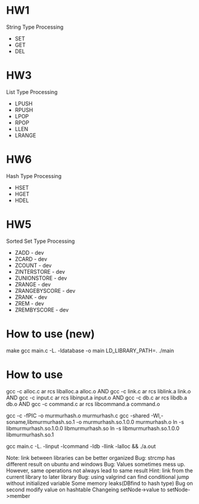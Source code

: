 # HW1
String Type Processing
* SET
* GET
* DEL

# HW3
List Type Processing
* LPUSH
* RPUSH
* LPOP
* RPOP
* LLEN
* LRANGE

# HW6
Hash Type Processing
* HSET
* HGET
* HDEL

# HW5
Sorted Set Type Processing
* ZADD - dev
* ZCARD - dev
* ZCOUNT - dev
* ZINTERSTORE - dev
* ZUNIONSTORE - dev
* ZRANGE - dev
* ZRANGEBYSCORE - dev
* ZRANK - dev
* ZREM - dev
* ZREMBYSCORE - dev

# How to use (new)
make
gcc main.c -L. -ldatabase -o main
LD_LIBRARY_PATH=. ./main

# How to use
gcc -c alloc.c
ar rcs liballoc.a alloc.o
AND
gcc -c link.c
ar rcs liblink.a link.o
AND
gcc -c input.c
ar rcs libinput.a input.o
AND
gcc -c db.c
ar rcs libdb.a db.o
AND
gcc -c command.c
ar rcs libcommand.a command.o

gcc -c -fPIC -o murmurhash.o murmurhash.c
gcc -shared -Wl,-soname,libmurmurhash.so.1 -o murmurhash.so.1.0.0 murmurhash.o
ln -s libmurmurhash.so.1.0.0 libmurmurhash.so
ln -s libmurmurhash.so.1.0.0 libmurmurhash.so.1
<!-- gcc main.c -L. -lmurmurhash -o main_dynamic -->

gcc main.c -L. -linput -lcommand -ldb -llink -lalloc && ./a.out

Note: link between libraries can be better organized
Bug: strcmp has different result on ubuntu and windows
Bug: Values sometimes mess up. However, same operations not always lead to same result
Hint: link from the current library to later library
Bug: using valgrind can find conditional jump without initialized variable
Some memory leaks(DBfind to hash type)
Bug on second modify value on hashtable
Changeing setNode->value to setNode->member